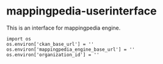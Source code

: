 # mappingpedia-userinterface
This is an interface for mappingpedia engine.


```
import os
os.environ['ckan_base_url'] = ''
os.environ['mappingpedia_engine_base_url'] = ''
os.environ['organization_id'] = ''
```